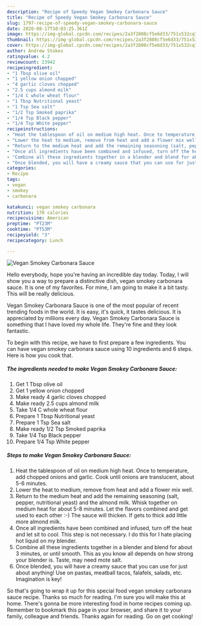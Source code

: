 ```yaml
---
description: "Recipe of Speedy Vegan Smokey Carbonara Sauce"
title: "Recipe of Speedy Vegan Smokey Carbonara Sauce"
slug: 1797-recipe-of-speedy-vegan-smokey-carbonara-sauce
date: 2020-08-17T10:03:25.361Z
image: https://img-global.cpcdn.com/recipes/2a3f2808cf5e6d33/751x532cq70/vegan-smokey-carbonara-sauce-recipe-main-photo.jpg
thumbnail: https://img-global.cpcdn.com/recipes/2a3f2808cf5e6d33/751x532cq70/vegan-smokey-carbonara-sauce-recipe-main-photo.jpg
cover: https://img-global.cpcdn.com/recipes/2a3f2808cf5e6d33/751x532cq70/vegan-smokey-carbonara-sauce-recipe-main-photo.jpg
author: Andrew Stokes
ratingvalue: 4.2
reviewcount: 23942
recipeingredient:
- "1 Tbsp olive oil"
- "1 yellow onion chopped"
- "4 garlic cloves chopped"
- "2.5 cups almond milk"
- "1/4 C whole wheat flour"
- "1 Tbsp Nutritional yeast"
- "1 Tsp Sea salt"
- "1/2 Tsp Smoked paprika"
- "1/4 Tsp Black pepper"
- "1/4 Tsp White pepper"
recipeinstructions:
- "Heat the tablespoon of oil on medium high heat. Once to temperature, add chopped onions and garlic. Cook until onions are translucent, about 5-6 minutes."
- "Lower the heat to medium, remove from heat and add a flower mix well."
- "Return to the medium heat and add the remaining seasoning (salt, pepper, nutritional yeast) and the almond milk. Whisk together on medium heat for about 5-8 minutes. Let the flavors combined and get used to each other :-) The sauce will thicken. If gets to thick add little more almond milk."
- "Once all ingredients have been combined and infused, turn off the heat and let sit to cool. This step is not necessary. I do this for I hate placing hot liquid on my blender."
- "Combine all these ingredients together in a blender and blend for about 3 minutes, or until smooth. This as you know all depends on how strong your blender is. Taste, may need mote salt."
- "Once blended, you will have a creamy sauce that you can use for just about anything! Use on pastas, meatball tacos, falafels, salads, etc. Imagination is key!"
categories:
- Recipe
tags:
- vegan
- smokey
- carbonara

katakunci: vegan smokey carbonara 
nutrition: 170 calories
recipecuisine: American
preptime: "PT23M"
cooktime: "PT53M"
recipeyield: "3"
recipecategory: Lunch

---
```



![Vegan Smokey Carbonara Sauce](https://img-global.cpcdn.com/recipes/2a3f2808cf5e6d33/751x532cq70/vegan-smokey-carbonara-sauce-recipe-main-photo.jpg)

Hello everybody, hope you're having an incredible day today. Today, I will show you a way to prepare a distinctive dish, vegan smokey carbonara sauce. It is one of my favorites. For mine, I am going to make it a bit tasty. This will be really delicious.

Vegan Smokey Carbonara Sauce is one of the most popular of recent trending foods in the world. It is easy, it's quick, it tastes delicious. It is appreciated by millions every day. Vegan Smokey Carbonara Sauce is something that I have loved my whole life. They're fine and they look fantastic.




To begin with this recipe, we have to first prepare a few ingredients. You can have vegan smokey carbonara sauce using 10 ingredients and 6 steps. Here is how you cook that.

<!--inarticleads1-->

##### The ingredients needed to make Vegan Smokey Carbonara Sauce:

1. Get 1 Tbsp olive oil
1. Get 1 yellow onion chopped
1. Make ready 4 garlic cloves chopped
1. Make ready 2.5 cups almond milk
1. Take 1/4 C whole wheat flour
1. Prepare 1 Tbsp Nutritional yeast
1. Prepare 1 Tsp Sea salt
1. Make ready 1/2 Tsp Smoked paprika
1. Take 1/4 Tsp Black pepper
1. Prepare 1/4 Tsp White pepper




<!--inarticleads2-->

##### Steps to make Vegan Smokey Carbonara Sauce:

1. Heat the tablespoon of oil on medium high heat. Once to temperature, add chopped onions and garlic. Cook until onions are translucent, about 5-6 minutes.
1. Lower the heat to medium, remove from heat and add a flower mix well.
1. Return to the medium heat and add the remaining seasoning (salt, pepper, nutritional yeast) and the almond milk. Whisk together on medium heat for about 5-8 minutes. Let the flavors combined and get used to each other :-) The sauce will thicken. If gets to thick add little more almond milk.
1. Once all ingredients have been combined and infused, turn off the heat and let sit to cool. This step is not necessary. I do this for I hate placing hot liquid on my blender.
1. Combine all these ingredients together in a blender and blend for about 3 minutes, or until smooth. This as you know all depends on how strong your blender is. Taste, may need mote salt.
1. Once blended, you will have a creamy sauce that you can use for just about anything! Use on pastas, meatball tacos, falafels, salads, etc. Imagination is key!




So that's going to wrap it up for this special food vegan smokey carbonara sauce recipe. Thanks so much for reading. I'm sure you will make this at home. There's gonna be more interesting food in home recipes coming up. Remember to bookmark this page in your browser, and share it to your family, colleague and friends. Thanks again for reading. Go on get cooking!
